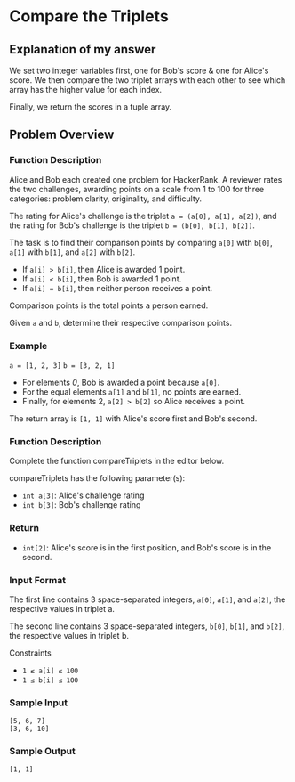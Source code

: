 # Compare the Triplets

## Explanation of my answer

We set two integer variables first, one for Bob's score & one for Alice's score.
We then compare the two triplet arrays with each other to see which array has the higher value for each index.

Finally, we return the scores in a tuple array.

## Problem Overview

### Function Description

Alice and Bob each created one problem for HackerRank. A reviewer rates the two challenges, awarding points on a scale from 1 to 100 for three categories: problem clarity, originality, and difficulty.

The rating for Alice's challenge is the triplet `a = (a[0], a[1], a[2])`, and the rating for Bob's challenge is the triplet `b = (b[0], b[1], b[2])`.

The task is to find their comparison points by comparing `a[0]` with `b[0]`, `a[1]` with `b[1]`, and `a[2]` with `b[2]`.

- If `a[i] > b[i]`, then Alice is awarded 1 point.
- If `a[i] < b[i]`, then Bob is awarded 1 point.
- If `a[i] = b[i]`, then neither person receives a point.

Comparison points is the total points a person earned.

Given `a` and `b`, determine their respective comparison points.

### Example

`a = [1, 2, 3]`
`b = [3, 2, 1]`

- For elements *0*, Bob is awarded a point because `a[0]`.
- For the equal elements `a[1]` and `b[1]`, no points are earned.
- Finally, for elements 2, `a[2] > b[2]` so Alice receives a point.

The return array is `[1, 1]` with Alice's score first and Bob's second.

### Function Description

Complete the function compareTriplets in the editor below.

compareTriplets has the following parameter(s):

- `int a[3]`: Alice's challenge rating
- `int b[3]`: Bob's challenge rating

### Return

- `int[2]`: Alice's score is in the first position, and Bob's score is in the second.

### Input Format

The first line contains 3 space-separated integers, `a[0]`, `a[1]`, and `a[2]`, the respective values in triplet a.

The second line contains 3 space-separated integers, `b[0]`, `b[1]`, and `b[2]`, the respective values in triplet b.

Constraints

- `1 ≤ a[i] ≤ 100`
- `1 ≤ b[i] ≤ 100`

### Sample Input
```
[5, 6, 7]
[3, 6, 10]
```

### Sample Output

```
[1, 1]
```

